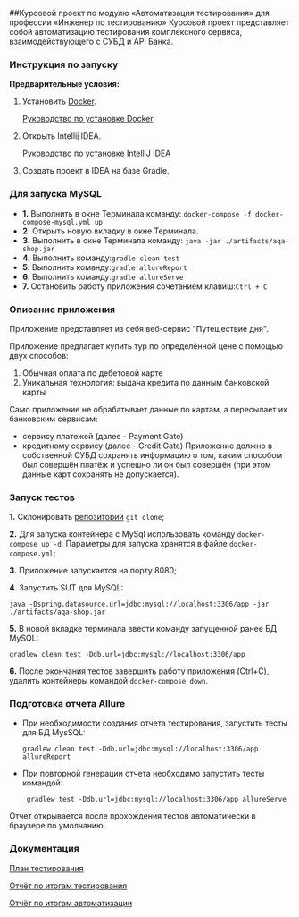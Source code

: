 ##Курсовой проект по модулю «Автоматизация тестирования» для профессии «Инженер по тестированию»
Курсовой проект представляет собой автоматизацию тестирования комплексного сервиса,
взаимодействующего с СУБД и API Банка.

### **Инструкция по запуску**
**Предварительные условия:**
1. Установить [Docker](https://www.docker.com/).

   [Руководство по установке Docker](https://github.com/netology-code/aqa-homeworks/blob/master/docker/installation.md)
2. Открыть Intellij IDEA.

   [Руководство по установке IntelliJ IDEA](https://github.com/netology-code/javaqa-homeworks/blob/master/intro/idea.md)
3. Создать проект в IDEA на базе Gradle.

### **Для запуска MySQL**

- **1.** Выполнить в окне Терминала команду: ```docker-compose -f docker-compose-mysql.yml up```
- **2.** Открыть новую вкладку в окне Терминала.
- **3.** Выполнить в окне Терминала команду: ```java -jar ./artifacts/aqa-shop.jar```
- **4.** Выполнить команду:```gradle clean test```
- **5.** Выполнить команду:```gradle allureReport```
- **6.** Выполнить команду:```gradle allureServe```
- **7.** Остановить работу приложения сочетанием клавиш:```Ctrl + C```

### **Описание приложения**
Приложение представляет из себя веб-сервис "Путешествие дня".

Приложение предлагает купить тур по определённой цене с помощью двух способов:

1. Обычная оплата по дебетовой карте
2. Уникальная технология: выдача кредита по данным банковской карты

Само приложение не обрабатывает данные по картам, а пересылает их банковским сервисам:

* сервису платежей (далее - Payment Gate)
* кредитному сервису (далее - Credit Gate)
Приложение должно в собственной СУБД сохранять информацию о том, каким способом был совершён платёж и успешно ли он был совершён (при этом данные карт сохранять не допускается).


### **Запуск тестов**
**1.** Склонировать [репозиторий](https://github.com/irikras/CourseProject.git) `git clone`;

**2.** Для запуска контейнера с MySql использовать команду `docker-compose up -d`. Параметры для запуска хранятся в файле `docker-compose.yml`;

**3.** Приложение запускается на порту 8080;

**4.** Запустить SUT для MySQL:

    java -Dspring.datasource.url=jdbc:mysql://localhost:3306/app -jar ./artifacts/aqa-shop.jar    
        
**5.** В новой вкладке терминала ввести команду запущенной ранее БД MySQL:
   ```
   gradlew clean test -Ddb.url=jdbc:mysql://localhost:3306/app 
   ```
**6.** После окончания тестов завершить работу приложения (Ctrl+C), удалить контейнеры командой `docker-compose down`.

### **Подготовка отчета Allure**
* При необходимости создания отчета тестирования, запустить тесты для БД MysSQL:
  ``` 
  gradlew clean test -Ddb.url=jdbc:mysql://localhost:3306/app allureReport
  ```  

* При повторной генерации отчета необходимо запустить тесты командой:    
  ```
   gradlew test -Ddb.url=jdbc:mysql://localhost:3306/app allureServe
  ``` 
Отчет открывается после прохождения тестов автоматически в браузере по умолчанию.


### **Документация**

[План тестирования]()

[Отчёт по итогам тестирования]()

[Отчёт по итогам автоматизации]()